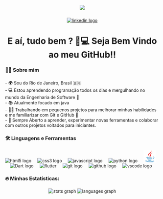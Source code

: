 <div align="center">
  <img height="180" src="https://github.com/user-attachments/assets/ada3a570-d337-4e16-a55d-e3f3e27d089f"  />
</div>

###
<div align="center">
  <a href="https://www.linkedin.com/in/anderson-tavares-7450b3269/" target="_blank">
    <img src="https://img.shields.io/static/v1?message=LinkedIn&logo=linkedin&label=&color=0077B5&logoColor=white&labelColor=&style=for-the-badge" height="25" alt="linkedin logo"  />
  </a>
</div>

###
<h1 align="center">E aí, tudo bem ? 👋💻 Seja Bem Vindo ao meu GitHub!!</h1>

###
<h3 align="left">👩‍💻  Sobre mim</h3>

###
<p align="left">- 🌍 Sou do Rio de Janeiro, Brasil 🇧🇷  <br>- 💻 Estou aprendendo programação todos os dias e mergulhando no mundo da Engenharia de Software 🚀  <br>- 📚 Atualmente focado em java  <br>- 🧑‍💻 Trabalhando em pequenos projetos para melhorar minhas habilidades e me familiarizar com Git e GitHub 📖  <br>- 🌱 Sempre Aberto a aprender, experimentar novas ferramentas e colaborar com outros projetos voltados para iniciantes.</p>

###
<h3 align="left">🛠 Linguagens e Ferramentas</h3>

###
<div align="left">
  <img src="https://cdn.jsdelivr.net/gh/devicons/devicon/icons/html5/html5-original.svg" height="40" alt="html5 logo"  />
  <img width="12" />
  <img src="https://cdn.jsdelivr.net/gh/devicons/devicon/icons/css3/css3-original.svg" height="40" alt="css3 logo"  />
  <img width="12" />
  <img src="https://cdn.jsdelivr.net/gh/devicons/devicon/icons/javascript/javascript-original.svg" height="40" alt="javascript logo"  />
  <img width="12" />
  <img src="https://cdn.jsdelivr.net/gh/devicons/devicon/icons/python/python-original.svg" height="40" alt="python logo"  />
  <img width="12" />
  <img src="https://raw.githubusercontent.com/devicons/devicon/master/icons/java/java-original.svg" height="40" alt="Java logo"  />
  <img width="12" />
  <img src="https://www.vectorlogo.zone/logos/dartlang/dartlang-icon.svg" height="40" alt="Dart logo"  />
  <img width="12" />
  <img src="https://www.vectorlogo.zone/logos/flutterio/flutterio-icon.svg" alt="flutter" height="40" alt="Flutter logo"  />
  <img width="12" />
  <img src="https://cdn.jsdelivr.net/gh/devicons/devicon/icons/git/git-original.svg" height="40" alt="git logo"  />
  <img width="12" />
  <img src="https://cdn.jsdelivr.net/gh/devicons/devicon/icons/github/github-original.svg" height="40" alt="github logo"  />
  <img width="12" />
  <img src="https://cdn.jsdelivr.net/gh/devicons/devicon/icons/vscode/vscode-original.svg" height="40" alt="vscode logo"  />
</div>

###
<h3 align="left">🔥   Minhas Estatísticas:</h3>

### 
<div align="center">
  <img src="https://github-readme-stats.vercel.app/api?username=AndersonTavares0&hide_title=false&hide_rank=false&show_icons=true&include_all_commits=true&count_private=true&disable_animations=false&theme=dracula&locale=en&hide_border=false&order=1" height="48%" alt="stats graph"  />
  <img src="https://github-readme-stats.vercel.app/api/top-langs?username=AndersonTavares0&locale=en&hide_title=false&layout=compact&card_width=320&langs_count=5&theme=dracula&hide_border=false&order=2" height="48%" alt="languages graph"  />
</div>

###

###
